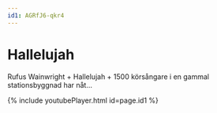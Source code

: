```yaml
---
id1: AGRfJ6-qkr4
---
```


# Hallelujah

Rufus Wainwright + Hallelujah + 1500 körsångare i en gammal stationsbyggnad har nåt...

{% include youtubePlayer.html id=page.id1 %}